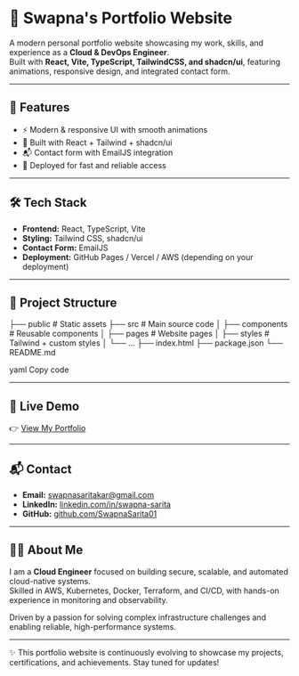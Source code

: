 # 🚀 Swapna's Portfolio Website

A modern personal portfolio website showcasing my work, skills, and experience as a **Cloud & DevOps Engineer**.  
Built with **React, Vite, TypeScript, TailwindCSS, and shadcn/ui**, featuring animations, responsive design, and integrated contact form.

---

## 🌟 Features
- ⚡ Modern & responsive UI with smooth animations  
- 🎨 Built with React + Tailwind + shadcn/ui  
- 📬 Contact form with EmailJS integration  
- 🚀 Deployed for fast and reliable access  

---

## 🛠 Tech Stack
- **Frontend:** React, TypeScript, Vite  
- **Styling:** Tailwind CSS, shadcn/ui  
- **Contact Form:** EmailJS  
- **Deployment:** GitHub Pages / Vercel / AWS (depending on your deployment)  

---

## 📂 Project Structure
├── public # Static assets
├── src # Main source code
│ ├── components # Reusable components
│ ├── pages # Website pages
│ ├── styles # Tailwind + custom styles
│ └── ...
├── index.html
├── package.json
└── README.md

yaml
Copy code

---

## 🔗 Live Demo
👉 [View My Portfolio](http://swapnasaritakar.space/)

---

## 📬 Contact
- **Email:** swapnasaritakar@gmail.com  
- **LinkedIn:** [linkedin.com/in/swapna-sarita](https://www.linkedin.com/in/swapna-sarita/)  
- **GitHub:** [github.com/SwapnaSarita01](https://github.com/SwapnaSarita01)

---

## 👩‍💻 About Me
I am a **Cloud Engineer** focused on building secure, scalable, and automated cloud-native systems.  
Skilled in AWS, Kubernetes, Docker, Terraform, and CI/CD, with hands-on experience in monitoring and observability.  

Driven by a passion for solving complex infrastructure challenges and enabling reliable, high-performance systems.  

---

✨ This portfolio website is continuously evolving to showcase my projects, certifications, and achievements. Stay tuned for updates!
